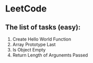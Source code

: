# LeetCode

## The list of tasks (easy):
1) Create Hello World Function
2) Array Prototype Last
3) Is Object Empty
4) Return Length of Argunemts Passed
